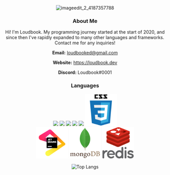 <div align="center">
  
 ![imageedit_2_4187357788](https://user-images.githubusercontent.com/51384418/182053087-abebea47-67f9-40be-a8a0-8d7bfb5db6c0.png)


  ### About Me
  
  Hi! I'm Loudbook. My programming journey started at the start of 2020, and since then I've rapidly expanded to many other languages and frameworks. Contact me for any inquiries!
  
  **Email:** loudbooked@gmail.com
  
  **Website:** https://loudbook.dev

  **Discord:** Loudbook#0001  
  
  
  ### Languages
  
  <img src="https://cdn.jsdelivr.net/npm/programming-languages-logos/src/java/java.png" height="100">  
  <img src="https://cdn.jsdelivr.net/npm/programming-languages-logos/src/kotlin/kotlin.png" height="100">
  <img src="https://cdn.jsdelivr.net/npm/programming-languages-logos/src/python/python.png" height="100">
  <img src="https://cdn.jsdelivr.net/npm/programming-languages-logos/src/javascript/javascript.png" height="100">
  <img src="https://cdn.jsdelivr.net/npm/programming-languages-logos/src/html/html.png" height="100">
  <img src="https://github.com/devicons/devicon/blob/master/icons/css3/css3-original-wordmark.svg" height="100"><br> 
  
  <img src="https://github.com/devicons/devicon/blob/master/icons/jetbrains/jetbrains-original.svg" height="100">    
  <img src="https://github.com/devicons/devicon/blob/master/icons/mongodb/mongodb-original-wordmark.svg" height="100">
  <img src="https://github.com/devicons/devicon/blob/master/icons/redis/redis-original-wordmark.svg" height="100">
  <br>
  
  ![Top Langs](https://github-readme-stats.vercel.app/api/top-langs/?username=Loudbooks&langs_count=10&layout=compact&hide=mcfunction)
</div>
